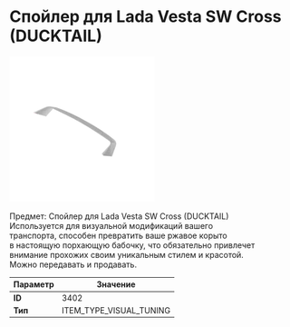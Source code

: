 # Спойлер для Lada Vesta SW Cross (DUCKTAIL)

![Item Image](../img/3402.webp?raw=true)

Предмет: Спойлер для Lada Vesta SW Cross (DUCKTAIL)<br>Используется для визуальной модификаций вашего<br>транспорта, способен превратить ваше ржавое корыто<br>в настоящую порхающую бабочку, что обязательно привлечет<br>внимание прохожих своим уникальным стилем и красотой.<br>Можно передавать и продавать.


| Параметр | Значение |
|----------|----------|
| **ID** | 3402 |
| **Тип** | ITEM_TYPE_VISUAL_TUNING |

